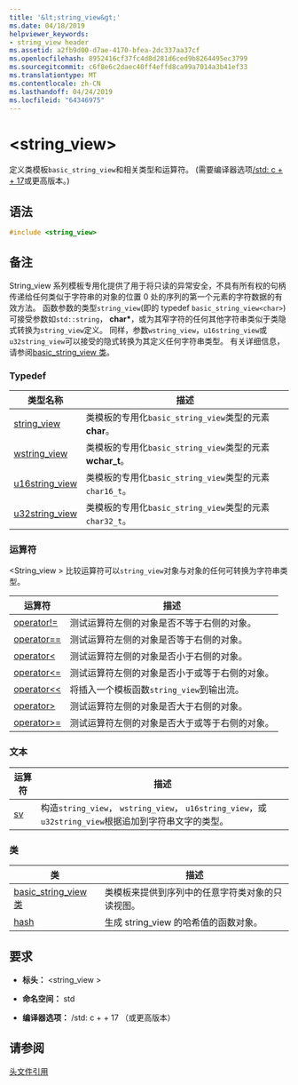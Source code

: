 ```yaml
---
title: '&lt;string_view&gt;'
ms.date: 04/18/2019
helpviewer_keywords:
- string_view header
ms.assetid: a2fb9d00-d7ae-4170-bfea-2dc337aa37cf
ms.openlocfilehash: 8952416cf37fc4d8d281d6ced9b8264495ec3799
ms.sourcegitcommit: c6f8e6c2daec40ff4effd8ca99a7014a3b41ef33
ms.translationtype: MT
ms.contentlocale: zh-CN
ms.lasthandoff: 04/24/2019
ms.locfileid: "64346975"
---
```

# <a name="ltstringviewgt"></a>&lt;string_view&gt;

定义类模板`basic_string_view`和相关类型和运算符。 (需要编译器选项[/std: c + + 17](../build/reference/std-specify-language-standard-version.md)或更高版本。)

## <a name="syntax"></a>语法

```cpp
#include <string_view>
```

## <a name="remarks"></a>备注

String_view 系列模板专用化提供了用于将只读的异常安全，不具有所有权的句柄传递给任何类似于字符串的对象的位置 0 处的序列的第一个元素的字符数据的有效方法。 函数参数的类型`string_view`(即的 typedef `basic_string_view<char>`) 可接受参数如`std::string`， **char\***，或为其窄字符的任何其他字符串类似于类隐式转换为`string_view`定义。 同样，参数`wstring_view`，`u16string_view`或`u32string_view`可以接受的隐式转换为其定义任何字符串类型。 有关详细信息，请参阅[basic_string_view 类](../standard-library/basic-string-view-class.md)。

### <a name="typedefs"></a>Typedef

|类型名称|描述|
|-|-|
|[string_view](../standard-library/string-view-typedefs.md#string_view)|类模板的专用化`basic_string_view`类型的元素**char**。|
|[wstring_view](../standard-library/string-view-typedefs.md#wstring_view)|类模板的专用化`basic_string_view`类型的元素**wchar_t**。|
|[u16string_view](../standard-library/string-view-typedefs.md#u16string_view)|类模板的专用化`basic_string_view`类型的元素`char16_t`。|
|[u32string_view](../standard-library/string-view-typedefs.md#u32string_view)|类模板的专用化`basic_string_view`类型的元素`char32_t`。|

### <a name="operators"></a>运算符

\<String_view > 比较运算符可以`string_view`对象与对象的任何可转换为字符串类型。

|运算符|描述|
|-|-|
|[operator!=](../standard-library/string-view-operators.md#op_neq)|测试运算符左侧的对象是否不等于右侧的对象。|
|[operator==](../standard-library/string-view-operators.md#op_eq_eq)|测试运算符左侧的对象是否等于右侧的对象。|
|[operator<](../standard-library/string-view-operators.md#op_lt)|测试运算符左侧的对象是否小于右侧的对象。|
|[operator<=](../standard-library/string-view-operators.md#op_lt_eq)|测试运算符左侧的对象是否小于或等于右侧的对象。|
|[operator<\<](../standard-library/string-view-operators.md#op_lt_lt)|将插入一个模板函数`string_view`到输出流。|
|[operator>](../standard-library/string-view-operators.md#op_gt)|测试运算符左侧的对象是否大于右侧的对象。|
|[operator>=](../standard-library/string-view-operators.md#op_gt_eq)|测试运算符左侧的对象是否大于或等于右侧的对象。|

### <a name="literals"></a>文本

|运算符|描述|
|-|-|
|[sv](../standard-library/string-view-operators.md#op_sv)|构造`string_view`， `wstring_view`， `u16string_view`，或`u32string_view`根据追加到字符串文字的类型。|

### <a name="classes"></a>类

|类|描述|
|-|-|
|[basic_string_view 类](../standard-library/basic-string-view-class.md)|类模板来提供到序列中的任意字符类对象的只读视图。|
|[hash](string-view-hash.md)|生成 string_view 的哈希值的函数对象。|

## <a name="requirements"></a>要求

- **标头：** \<string_view >

- **命名空间：** std

- **编译器选项：** /std: c + + 17 （或更高版本）

## <a name="see-also"></a>请参阅

[头文件引用](../standard-library/cpp-standard-library-header-files.md)<br/>
